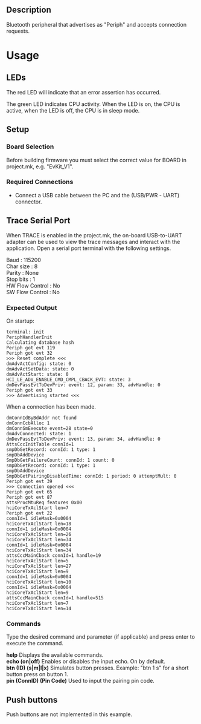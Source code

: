 ## Description

Bluetooth peripheral that advertises as "Periph" and accepts connection requests.


# Usage

## LEDs

The red LED will indicate that an error assertion has occurred.  

The green LED indicates CPU activity. When the LED is on, the CPU is active, when the LED
is off, the CPU is in sleep mode.

## Setup

### Board Selection

Before building firmware you must select the correct value for BOARD in project.mk, e.g. "EvKit_V1".

### Required Connections
-   Connect a USB cable between the PC and the (USB/PWR - UART) connector.

## Trace Serial Port
When TRACE is enabled in the project.mk, the on-board USB-to-UART adapter can
be used to view the trace messages and interact with the application. Open a serial port terminal with
the following settings.

Baud            : 115200  
Char size       : 8  
Parity          : None  
Stop bits       : 1  
HW Flow Control : No  
SW Flow Control : No  

### Expected Output

On startup:
```
terminal: init
PeriphHandlerInit
Calculating database hash
Periph got evt 119
Periph got evt 32
>>> Reset complete <<<
dmAdvActConfig: state: 0
dmAdvActSetData: state: 0
dmAdvActStart: state: 0
HCI_LE_ADV_ENABLE_CMD_CMPL_CBACK_EVT: state: 3
dmDevPassEvtToDevPriv: event: 12, param: 33, advHandle: 0
Periph got evt 33
>>> Advertising started <<<

```

When a connection has been made.
```
dmConnIdByBdAddr not found
dmConnCcbAlloc 1
dmConnSmExecute event=28 state=0
dmAdvConnected: state: 1
dmDevPassEvtToDevPriv: event: 13, param: 34, advHandle: 0
AttsCccInitTable connId=1
smpDbGetRecord: connId: 1 type: 1
smpDbAddDevice
SmpDbGetFailureCount: connId: 1 count: 0
smpDbGetRecord: connId: 1 type: 1
smpDbAddDevice
SmpDbGetPairingDisabledTime: connId: 1 period: 0 attemptMult: 0
Periph got evt 39
>>> Connection opened <<<
Periph got evt 65
Periph got evt 87
attsProcMtuReq features 0x00
hciCoreTxAclStart len=7
Periph got evt 22
connId=1 idleMask=0x0004
hciCoreTxAclStart len=18
connId=1 idleMask=0x0004
hciCoreTxAclStart len=26
hciCoreTxAclStart len=34                                                                                              
connId=1 idleMask=0x0004                                                                                              
hciCoreTxAclStart len=34                                                                                              
attsCccMainCback connId=1 handle=19                                                                                   
hciCoreTxAclStart len=5                                                                                               
hciCoreTxAclStart len=27                                                                                              
hciCoreTxAclStart len=9                                                                                               
connId=1 idleMask=0x0004                                                                                              
hciCoreTxAclStart len=10                                                                                              
connId=1 idleMask=0x0004                                                                                              
hciCoreTxAclStart len=9                                                                                               
attsCccMainCback connId=1 handle=515                                                                                  
hciCoreTxAclStart len=7                                                                                               
hciCoreTxAclStart len=14
```


### Commands
Type the desired command and parameter (if applicable) and press enter to execute the command.  

__help__  Displays the available commands.  
__echo (on|off)__  Enables or disables the input echo. On by default.  
__btn (ID) (s|m|l|x)__  Simulates button presses. Example: "btn 1 s" for a short button press on button 1.  
__pin (ConnID) (Pin Code)__  Used to input the pairing pin code.  

## Push buttons
Push buttons are not implemented in this example.


